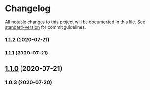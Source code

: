 # Changelog

All notable changes to this project will be documented in this file. See [standard-version](https://github.com/conventional-changelog/standard-version) for commit guidelines.

### [1.1.2](https://github.com/sam0sva1/classifizer/compare/v1.1.1...v1.1.2) (2020-07-21)

### [1.1.1](https://github.com/sam0sva1/classifizer/compare/v1.1.0...v1.1.1) (2020-07-21)

## [1.1.0](https://github.com/sam0sva1/classifizer/compare/v1.0.3...v1.1.0) (2020-07-21)

### 1.0.3 (2020-07-20)
